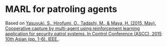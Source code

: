 # MARL for patroling agents

Based on [Yasuyuki, S., Hirofumi, O., Tadashi, M., & Maya, H. (2015, May). Cooperative capture by multi-agent using reinforcement learning application for security patrol systems. In Control Conference (ASCC), 2015 10th Asian (pp. 1-6). IEEE.](https://ieeexplore.ieee.org/document/7244682).


